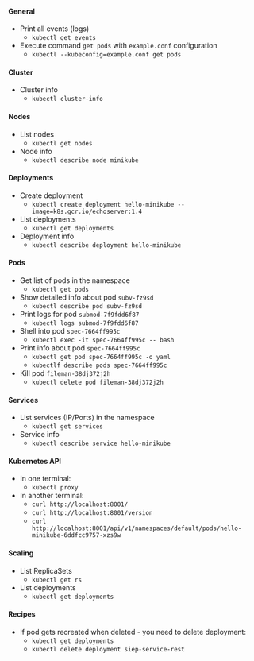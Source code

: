 #### General
* Print all events (logs)
    * `kubectl get events`
* Execute command `get pods` with `example.conf` configuration
    * `kubectl --kubeconfig=example.conf get pods`
    
#### Cluster
* Cluster info
    * `kubectl cluster-info`

#### Nodes
* List nodes
    * `kubectl get nodes`
* Node info
    * `kubectl describe node minikube`
    
#### Deployments
* Create deployment
    * `kubectl create deployment hello-minikube --image=k8s.gcr.io/echoserver:1.4`
* List deployments
    * `kubectl get deployments`
* Deployment info
    * `kubectl describe deployment hello-minikube`

#### Pods
* Get list of pods in the namespace
    * `kubectl get pods`
* Show detailed info about pod `subv-fz9sd`
    * `kubectl describe pod subv-fz9sd`
* Print logs for pod `submod-7f9fdd6f87`
    * `kubectl logs submod-7f9fdd6f87`
* Shell into pod `spec-7664ff995c`
    * `kubectl exec -it spec-7664ff995c -- bash`
* Print info about pod `spec-7664ff995c`
    * `kubectl get pod spec-7664ff995c -o yaml`
    * `kubectlf describe pods spec-7664ff995c`
* Kill pod `fileman-38dj372j2h`
    * `kubectl delete pod fileman-38dj372j2h`
    
#### Services
* List services (IP/Ports) in the namespace
    * `kubectl get services`
* Service info
    * `kubectl describe service hello-minikube`
    
#### Kubernetes API
* In one terminal:
    * `kubectl proxy`
* In another terminal:
    * `curl http://localhost:8001/`
    * `curl http://localhost:8001/version`
    * `curl http://localhost:8001/api/v1/namespaces/default/pods/hello-minikube-6ddfcc9757-xzs9w`

#### Scaling
* List ReplicaSets
    * `kubectl get rs`
* List deployments
    * `kubectl get deployments`

#### Recipes
* If pod gets recreated when deleted - you need to delete deployment:
    * `kubectl get deployments`
    * `kubectl delete deployment siep-service-rest`
